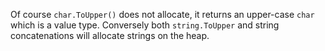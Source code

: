 ﻿Of course `char.ToUpper()` does not allocate, it returns an upper-case `char` which is a value type.
Conversely both `string.ToUpper` and string concatenations will allocate strings on the heap.